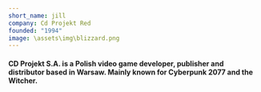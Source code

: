 ```yaml
---
short_name: jill
company: Cd Projekt Red
founded: "1994"
image: \assets\img\blizzard.png
---
```

<!-- cd_projekt_red.md -->
#### CD Projekt S.A. is a Polish video game developer, publisher and distributor based in Warsaw. Mainly known for Cyberpunk 2077 and the Witcher.